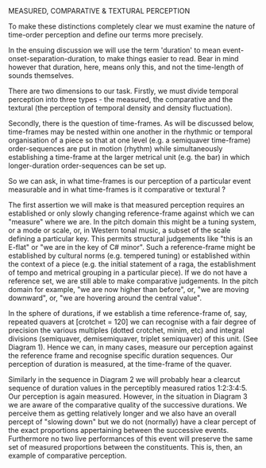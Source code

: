 <page id=74>
MEASURED, COMPARATIVE & TEXTURAL PERCEPTION

To make these distinctions completely clear we must examine the nature of time-order perception and define our terms more precisely.

In the ensuing discussion we will use the term 'duration' to mean event-onset-separation-duration, to make things easier to read. Bear in mind however that duration, here, means only this, and not the time-length of sounds themselves.

There are two dimensions to our task. Firstly, we must divide temporal perception into three types - the measured, the comparative and the textural (the perception of temporal density and density fluctuation).

Secondly, there is the question of time-frames. As will be discussed below, time-frames may be nested within one another in the rhythmic or temporal organisation of a piece so that at one level (e.g. a semiquaver time-frame) order-sequences are put in motion (rhythm) while simultaneously establishing a time-frame at the larger metrical unit (e.g. the bar) in which longer-duration order-sequences can be set up.

So we can ask, in what time-frames is our perception of a particular event measurable and in what time-frames is it comparative or textural ?

The first assertion we will make is that measured perception requires an established or only slowly changing reference-frame against which we can "measure" where we are. In the pitch domain this might be a tuning system, or a mode or scale, or, in Western tonal music, a subset of the scale defining a particular key. This permits structural judgements like "this is an E-flat" or "we are in the key of C# minor". Such a reference-frame might be established by cultural norms (e.g. tempered tuning) or established within the context of a piece (e.g. the initial statement of a raga, the establishment of tempo and metrical grouping in a particular piece). If we do not have a reference set, we are still able to make comparative judgements. In the pitch domain for example, "we are now higher than before", or, "we are moving downward", or, "we are hovering around the central value".

In the sphere of durations, if we establish a time reference-frame of, say, repeated quavers at [crotchet = 120] we can recognise with a fair degree of precision the various multiples (dotted crotchet, minim, etc) and integral divisions (semiquaver, demisemiquaver, triplet semiquaver) of this unit. (See Diagram 1). Hence we can, in many cases, measure our perception against the reference frame and recognise specific duration sequences. Our perception of duration is measured, at the time-frame of the quaver.

Similarly in the sequence in Diagram 2 we will probably hear a clearcut sequence of duration values in the perceptibly measured ratios 1:2:3:4:5. Our perception is again measured.  However, in the situation in Diagram 3 we are aware of the comparative quality of the successive durations. We perceive them as getting relatively longer and we also have an overall percept of "slowing down" but we do not (normally) have a clear percept of the exact proportions appertaining between the successive events. Furthermore no two live performances of this event will preserve the same set of measured proportions between the constituents. This is, then, an example of comparative perception.
</page>

